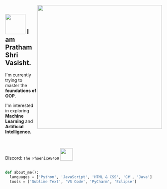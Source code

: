 <img align='right' src="https://media.giphy.com/media/wwg1suUiTbCY8H8vIA/giphy-downsized-large.gif" width="400"> 

<h2><img src='https://pngimg.com/uploads/hello/hello_PNG8.png' width='65' styke='inline'> I am Pratham Shri Vasisht.</h2>

I'm currently trying to master the <b>foundations of OOP</b>.

I'm interested in exploring <b>Machine Learning</b> and <b>Artificial Intelligence.</b>


<br>

Discord: `The Phoenix#8459` <img src='https://pbs.twimg.com/media/DmKNuMwXsAAE2qO.png' width=40 style="vertical-align:bottom">
<br><br>
```python
def about_me():
  languages = ['Python', 'JavaScript', 'HTML & CSS', 'C#', 'Java']
  tools = ['Sublime Text', 'VS Code', 'PyCharm', 'Eclipse']
```
  <br>
